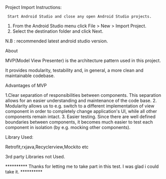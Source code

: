 
Project Import Instructions:

     Start Android Studio and close any open Android Studio projects.
1. From the Android Studio menu click File > New > Import Project.
2. Select the destination folder and click Next.

N.B : recommended latest android studio version.


About


MVP(Model View Presenter) is the architecture pattern used in this project.

It provides modularity, testability and, in general, a more clean and maintainable codebase.

Advantages of MVP

 1.Clear separation of responsibilities between components.
    This separation allows for an easier understanding and maintenance of the code 
     base.
2. Modularity allows us to e.g. switch to a different implementation of view
    component in order to completely change application's UI, while all other  
    components remain intact.
3. Easier testing. Since there are well defined boundaries between components, it
    becomes much easier to test each component in isolation (by e.g. mocking other 
    components).

Library Used:

Retrofit,rxjava,Recyclerview,Mockito etc

3rd party Libraries not Used.


********** Thanks for letting me to take part in this test. I was glad i could take it. **********












